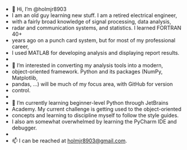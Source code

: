 - 👋 Hi, I’m @holmjr8903
- I am an old guy learning new stuff. I am a retired electrical engineer,
- with a fairly broad knowledge of signal processing, data analysis, 
- radar and communication systems, and statistics. I learned FORTRAN 40+ 
- years ago on a punch card system, but for most of my professional career,
- I used MATLAB for developing analysis and displaying report results.
- 
- 👀 I’m interested in converting my analysis tools into a modern, 
- object-oriented framework. Python and its packages (NumPy, Matplotlib,
- pandas, ...) will be much of my focus area, with GitHub for version 
- control.
- 
- 🌱 I’m currently learning beginner-level Python through JetBrains
- Academy. My current challenge is getting used to the object-oriented
- concepts and learning to discipline myself to follow the style guides.
- I also am somewhat overwhelmed by learning the PyCharm IDE and debugger.
- 
- 📫 I can be reached at holmjr8903@gmail.com. 

<!---
holmjr8903/holmjr8903 is a ✨ special ✨ repository because its `README.md` (this file) appears on your GitHub profile.
You can click the Preview link to take a look at your changes.
--->
